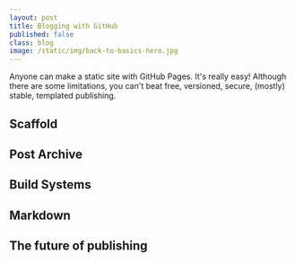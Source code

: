 ```yaml
---
layout: post
title: Blogging with GitHub
published: false
class: blog
image: /static/img/back-to-basics-hero.jpg
---
```


Anyone can make a static site with GitHub Pages. It's really easy! Although there are some limitations, you can't beat free, versioned, secure, (mostly) stable, templated publishing.

<!-- break -->

## Scaffold

## Post Archive

## Build Systems

## Markdown

## The future of publishing
